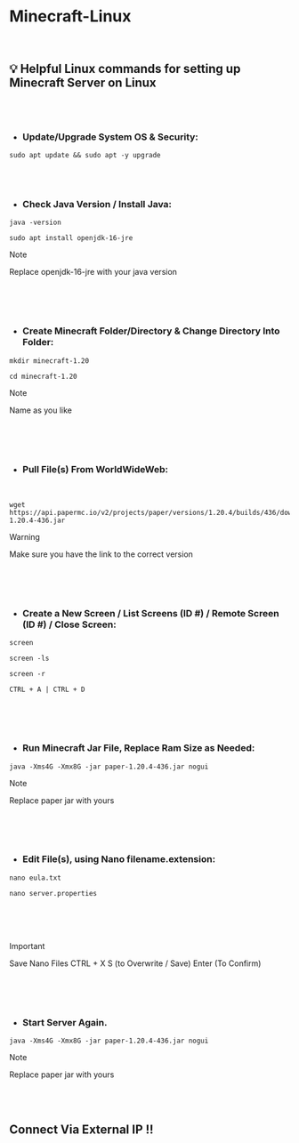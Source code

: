 # Minecraft-Linux
</br>

## 💡 Helpful Linux commands for setting up Minecraft Server on Linux
</br>
</br>

- ###  Update/Upgrade System OS & Security:
```
sudo apt update && sudo apt -y upgrade
```
</br>
</br>

- ### Check Java Version / Install Java:

```
java -version
```
```
sudo apt install openjdk-16-jre 
```
> [!NOTE] 
> Replace openjdk-16-jre with your java version
</br>
</br>
</br>

- ### Create Minecraft Folder/Directory & Change Directory Into Folder:

```
mkdir minecraft-1.20
``` 

```
cd minecraft-1.20
```
> [!NOTE]
> Name as you like
</br>
</br>
</br>

- ### Pull File(s) From WorldWideWeb:
</br>



```
wget https://api.papermc.io/v2/projects/paper/versions/1.20.4/builds/436/downloads/paper-1.20.4-436.jar
```
> [!WARNING]
> Make sure you have the link to the correct version
</br>
</br>
</br>

- ### Create a New Screen / List Screens (ID #) / Remote Screen (ID #) / Close Screen:
```
screen
```
```
screen -ls
```
```
screen -r
```
```
CTRL + A | CTRL + D
```
</br>
</br>
</br>

- ### Run Minecraft Jar File, Replace Ram Size as Needed:



```
java -Xms4G -Xmx8G -jar paper-1.20.4-436.jar nogui
```

> [!NOTE]
> Replace paper jar with yours
</br>
</br>
</br>

- ### Edit File(s), using Nano filename.extension:
```
nano eula.txt
```
```
nano server.properties
```
</br>
</br>
</br>

> [!IMPORTANT]
> Save Nano Files
> CTRL + X
>  S (to Overwrite / Save)
> Enter (To Confirm)
</br>
</br>
</br>

- ### Start Server Again.


```
java -Xms4G -Xmx8G -jar paper-1.20.4-436.jar nogui
```

> [!NOTE]
> Replace paper jar with yours
</br>
</br>

## Connect Via External IP !!
